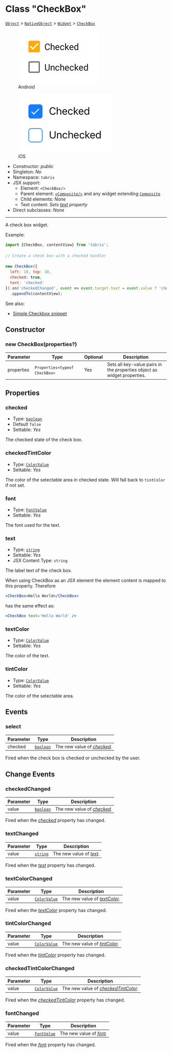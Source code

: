 ---
---
# Class "CheckBox"

<span style="white-space:nowrap;">[`Object`](https://developer.mozilla.org/en-US/docs/Web/JavaScript/Reference/Global_Objects/Object)</span> > <span style="white-space:nowrap;">[`NativeObject`](NativeObject.md)</span> > <span style="white-space:nowrap;">[`Widget`](Widget.md)</span> > <span style="white-space:nowrap;">[`CheckBox`](CheckBox.md)</span>

<div class="tabris-image"><figure><div><img srcset="img\android\CheckBox.png 2x" src="img\android\CheckBox.png" alt="CheckBox on Android"/></div><figcaption>Android</figcaption></figure><figure><div><img srcset="img\ios\CheckBox.png 2x" src="img\ios\CheckBox.png" alt="CheckBox on iOS"/></div><figcaption>iOS</figcaption></figure></div>

* Constructor: *public*
* Singleton: *No*
* Namespace: `tabris`
* JSX support:
  * Element: `<CheckBox/>`
  * Parent element: [`<Composite/>`](Composite.md) and any widget extending <span style="white-space:nowrap;">[`Composite`](Composite.md)</span>
  * Child elements: *None*
  * Text content: *Sets [text](#text) property*
* Direct subclasses: *None*
--------
A check box widget.


Example:
```js
import {CheckBox, contentView} from 'tabris';

// Create a check box with a checked handler

new CheckBox({
  left: 10, top: 10,
  checked: true,
  text: 'checked'
}).on('checkedChanged', event => event.target.text = event.value ? 'checked' : 'unchecked')
  .appendTo(contentView);
```
See also:

- [Simple Checkbox snippet](https://github.com/eclipsesource/tabris-js/tree/v3.0.0-beta2-dev.20190219+1046/snippets/checkbox.js)

## Constructor

### new CheckBox(properties?)

Parameter|Type|Optional|Description
-|-|-|-
properties | <span style="white-space:nowrap;">`Properties<typeof CheckBox>`</span> | Yes | Sets all key-value pairs in the properties object as widget properties.

## Properties

### checked


* Type: <span style="white-space:nowrap;">[`boolean`](https://developer.mozilla.org/en-US/docs/Web/JavaScript/Data_structures#Boolean_type)</span>
* Default `false`
* Settable: *Yes*



The checked state of the check box.

### checkedTintColor


* Type: <span style="white-space:nowrap;">[`ColorValue`](../types.md#colorvalue)</span>
* Settable: *Yes*



The color of the selectable area in checked state. Will fall back to `tintColor` if not set.

### font


* Type: <span style="white-space:nowrap;">[`FontValue`](../types.md#fontvalue)</span>
* Settable: *Yes*



The font used for the text.

### text


* Type: <span style="white-space:nowrap;">[`string`](https://developer.mozilla.org/en-US/docs/Web/JavaScript/Data_structures#String_type)</span>
* Settable: *Yes*
* JSX Content Type: `string`



The label text of the check box.

When using CheckBox as an JSX element the element content is mapped to this property. Therefore
```jsx
<CheckBox>Hello World</CheckBox>
```
 has the same effect as:
```jsx
<CheckBox text='Hello World' />
```


### textColor


* Type: <span style="white-space:nowrap;">[`ColorValue`](../types.md#colorvalue)</span>
* Settable: *Yes*



The color of the text.

### tintColor


* Type: <span style="white-space:nowrap;">[`ColorValue`](../types.md#colorvalue)</span>
* Settable: *Yes*



The color of the selectable area.


## Events

### select

Parameter|Type|Description
-|-|-
checked | <span style="white-space:nowrap;">[`boolean`](https://developer.mozilla.org/en-US/docs/Web/JavaScript/Data_structures#Boolean_type)</span> | The new value of *[checked](#checked)*.

Fired when the check box is checked or unchecked by the user.

## Change Events

### checkedChanged

Parameter|Type|Description
-|-|-
value | <span style="white-space:nowrap;">[`boolean`](https://developer.mozilla.org/en-US/docs/Web/JavaScript/Data_structures#Boolean_type)</span> | The new value of [*checked*](#checked).

Fired when the [*checked*](#checked) property has changed.

### textChanged

Parameter|Type|Description
-|-|-
value | <span style="white-space:nowrap;">[`string`](https://developer.mozilla.org/en-US/docs/Web/JavaScript/Data_structures#String_type)</span> | The new value of [*text*](#text).

Fired when the [*text*](#text) property has changed.

### textColorChanged

Parameter|Type|Description
-|-|-
value | <span style="white-space:nowrap;">[`ColorValue`](../types.md#colorvalue)</span> | The new value of [*textColor*](#textColor).

Fired when the [*textColor*](#textColor) property has changed.

### tintColorChanged

Parameter|Type|Description
-|-|-
value | <span style="white-space:nowrap;">[`ColorValue`](../types.md#colorvalue)</span> | The new value of [*tintColor*](#tintColor).

Fired when the [*tintColor*](#tintColor) property has changed.

### checkedTintColorChanged

Parameter|Type|Description
-|-|-
value | <span style="white-space:nowrap;">[`ColorValue`](../types.md#colorvalue)</span> | The new value of [*checkedTintColor*](#checkedTintColor).

Fired when the [*checkedTintColor*](#checkedTintColor) property has changed.

### fontChanged

Parameter|Type|Description
-|-|-
value | <span style="white-space:nowrap;">[`FontValue`](../types.md#fontvalue)</span> | The new value of [*font*](#font).

Fired when the [*font*](#font) property has changed.

